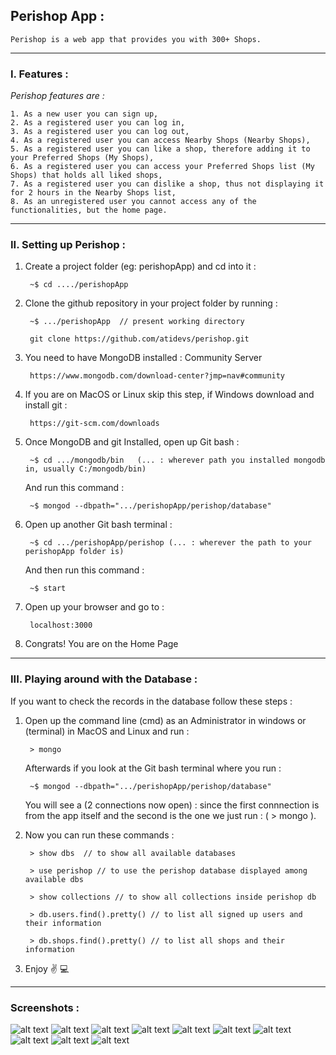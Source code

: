 ## Perishop App :
    Perishop is a web app that provides you with 300+ Shops.
---
### I. Features :
*Perishop features are :*

    1. As a new user you can sign up,
    2. As a registered user you can log in,
    3. As a registered user you can log out,
    4. As a registered user you can access Nearby Shops (Nearby Shops),
    5. As a registered user you can like a shop, therefore adding it to your Preferred Shops (My Shops),
    6. As a registered user you can access your Preferred Shops list (My Shops) that holds all liked shops,
    7. As a registered user you can dislike a shop, thus not displaying it for 2 hours in the Nearby Shops list,
    8. As an unregistered user you cannot access any of the functionalities, but the home page.
---   
### II. Setting up Perishop :

1. Create a project folder (eg: perishopApp) and cd into it :

        ~$ cd ..../perishopApp

2. Clone the github repository in your project folder by running : 
        
        ~$ .../perishopApp  // present working directory

        git clone https://github.com/atidevs/perishop.git

3. You need to have MongoDB installed : Community Server

        https://www.mongodb.com/download-center?jmp=nav#community

4. If you are on MacOS or Linux skip this step, if Windows download and install git :

        https://git-scm.com/downloads

5. Once MongoDB and git Installed, open up Git bash :

        ~$ cd .../mongodb/bin   (... : wherever path you installed mongodb in, usually C:/mongodb/bin)

    And run this command :

        ~$ mongod --dbpath=".../perishopApp/perishop/database"

6. Open up another Git bash terminal :

        ~$ cd .../perishopApp/perishop (... : wherever the path to your perishopApp folder is)

    And then run this command :

        ~$ start

7. Open up your browser and go to :

        localhost:3000

8. Congrats! You are on the Home Page
---

### III. Playing around with the Database :
    
If you want to check the records in the database follow these steps :

1. Open up the command line (cmd) as an Administrator in windows or (terminal) in MacOS and Linux and run :
        
        > mongo

    Afterwards if you look at the Git bash terminal where you run :

        ~$ mongod --dbpath=".../perishopApp/perishop/database"

    You will see a (2 connections now open) : since the first connnection is from the app itself and the second is the one we just run : ( > mongo ).
    <br/>
    

2. Now you can run these commands : 

        > show dbs  // to show all available databases
        
        > use perishop // to use the perishop database displayed among available dbs

        > show collections // to show all collections inside perishop db

        > db.users.find().pretty() // to list all signed up users and their information

        > db.shops.find().pretty() // to list all shops and their information

3. Enjoy :v: :computer: 
        

---
### Screenshots :
![alt text][img1]
![alt text][img2]
![alt text][img3]
![alt text][img4]
![alt text][img5]
![alt text][img6]
![alt text][img7]
![alt text][img8]
![alt text][img9]
![alt text][img10]

[img1]: ./app-img/home.png "Perishop Home page image"
[img2]: ./app-img/login.png "Perishop login page image"
[img3]: ./app-img/signup.png "Perishop Signup page image"

[img4]: ./app-img/loggingIn.png "Perishop while logging in image"
[img5]: ./app-img/homeAfterLogin.png "Perishop Home page after logging in image"
[img9]: ./app-img/profile.png "Perishop Profile page image"
[img6]: ./app-img/nearbyRadiusIssue.png "Perishop Nearby Shops page image"
[img7]: ./app-img/nearbyShopsFound.png "Perishop Nearby Shops page with loaded shops image"
[img8]: ./app-img/myshops.png "Perishop My Shops page image"

[img10]: ./app-img/onLogOut.png "Perishop On LogOut page image"